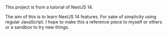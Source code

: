 This project is from a tutorial of NextJS 14.

The aim of this is to learn NextJS 14 features. For sake of simplicity using regular JavaScript. 
I hope to make this a reference piece to myself or others or a sandbox to try new things. 
